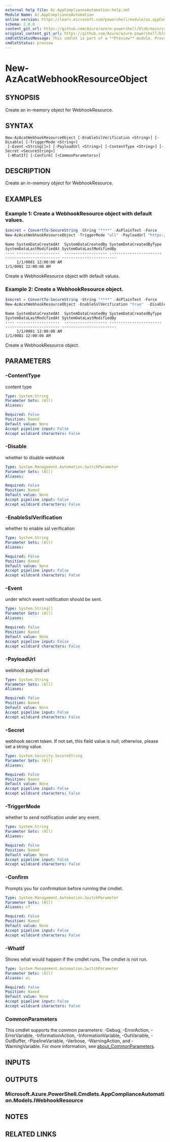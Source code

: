 ```yaml
---
external help file: Az.AppComplianceAutomation-help.xml
Module Name: Az.AppComplianceAutomation
online version: https://learn.microsoft.com/powershell/module/az.appComplianceAutomation/new-azacatwebhookresourceobject
schema: 2.0.0
content_git_url: https://github.com/Azure/azure-powershell/blob/main/src/AppComplianceAutomation/AppComplianceAutomation/help/New-AzAcatWebhookResourceObject.md
original_content_git_url: https://github.com/Azure/azure-powershell/blob/main/src/AppComplianceAutomation/AppComplianceAutomation/help/New-AzAcatWebhookResourceObject.md
cmdletStatusMessage: This cmdlet is part of a **Preview** module. Preview versions aren't recommended for use in production environments. For more information, see https://aka.ms/azps-refstatus.
cmdletStatus: preview
---
```

# New-AzAcatWebhookResourceObject

## SYNOPSIS
Create an in-memory object for WebhookResource.

## SYNTAX

```
New-AzAcatWebhookResourceObject [-EnableSslVerification <String>] [-Disable] [-TriggerMode <String>]
 [-Event <String[]>] [-PayloadUrl <String>] [-ContentType <String>] [-Secret <SecureString>]
 [-WhatIf] [-Confirm] [<CommonParameters>]
```

## DESCRIPTION
Create an in-memory object for WebhookResource.

## EXAMPLES

### Example 1: Create a WebhookResource object with default values.
```powershell
$secret = ConvertTo-SecureString -String "****" -AsPlainText -Force
New-AzAcatWebhookResourceObject -TriggerMode "all" -PayloadUrl "https://example.com" -Secret $secret
```

```output
Name SystemDataCreatedAt  SystemDataCreatedBy SystemDataCreatedByType SystemDataLastModifiedAt SystemDataLastModifiedBy
---- -------------------  ------------------- ----------------------- ------------------------ ------------------------
     1/1/0001 12:00:00 AM                                             1/1/0001 12:00:00 AM
```

Create a WebhookResource object with default values.

### Example 2: Create a WebhookResource object.
```powershell
$secret = ConvertTo-SecureString -String "****" -AsPlainText -Force
New-AzAcatWebhookResourceObject -EnableSslVerification "true"  -Disable -TriggerMode "all" -PayloadUrl "https://example.com" -ContentType "application/json" -Secret $secret
```

```output
Name SystemDataCreatedAt  SystemDataCreatedBy SystemDataCreatedByType SystemDataLastModifiedAt SystemDataLastModifiedBy
---- -------------------  ------------------- ----------------------- ------------------------ ------------------------
     1/1/0001 12:00:00 AM                                             1/1/0001 12:00:00 AM
```

Create a WebhookResource object.

## PARAMETERS

### -ContentType
content type

```yaml
Type: System.String
Parameter Sets: (All)
Aliases:

Required: False
Position: Named
Default value: None
Accept pipeline input: False
Accept wildcard characters: False
```

### -Disable
whether to disable webhook

```yaml
Type: System.Management.Automation.SwitchParameter
Parameter Sets: (All)
Aliases:

Required: False
Position: Named
Default value: None
Accept pipeline input: False
Accept wildcard characters: False
```

### -EnableSslVerification
whether to enable ssl verification

```yaml
Type: System.String
Parameter Sets: (All)
Aliases:

Required: False
Position: Named
Default value: None
Accept pipeline input: False
Accept wildcard characters: False
```

### -Event
under which event notification should be sent.

```yaml
Type: System.String[]
Parameter Sets: (All)
Aliases:

Required: False
Position: Named
Default value: None
Accept pipeline input: False
Accept wildcard characters: False
```

### -PayloadUrl
webhook payload url

```yaml
Type: System.String
Parameter Sets: (All)
Aliases:

Required: False
Position: Named
Default value: None
Accept pipeline input: False
Accept wildcard characters: False
```

### -Secret
webhook secret token.
If not set, this field value is null; otherwise, please set a string value.

```yaml
Type: System.Security.SecureString
Parameter Sets: (All)
Aliases:

Required: False
Position: Named
Default value: None
Accept pipeline input: False
Accept wildcard characters: False
```

### -TriggerMode
whether to send notification under any event.

```yaml
Type: System.String
Parameter Sets: (All)
Aliases:

Required: False
Position: Named
Default value: None
Accept pipeline input: False
Accept wildcard characters: False
```

### -Confirm
Prompts you for confirmation before running the cmdlet.

```yaml
Type: System.Management.Automation.SwitchParameter
Parameter Sets: (All)
Aliases: cf

Required: False
Position: Named
Default value: None
Accept pipeline input: False
Accept wildcard characters: False
```

### -WhatIf
Shows what would happen if the cmdlet runs.
The cmdlet is not run.

```yaml
Type: System.Management.Automation.SwitchParameter
Parameter Sets: (All)
Aliases: wi

Required: False
Position: Named
Default value: None
Accept pipeline input: False
Accept wildcard characters: False
```

### CommonParameters
This cmdlet supports the common parameters: -Debug, -ErrorAction, -ErrorVariable, -InformationAction, -InformationVariable, -OutVariable, -OutBuffer, -PipelineVariable, -Verbose, -WarningAction, and -WarningVariable. For more information, see [about_CommonParameters](http://go.microsoft.com/fwlink/?LinkID=113216).

## INPUTS

## OUTPUTS

### Microsoft.Azure.PowerShell.Cmdlets.AppComplianceAutomation.Models.IWebhookResource

## NOTES

## RELATED LINKS

